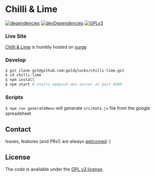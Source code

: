 # Chilli & Lime

[![dependencies][dependencies-image]][dependencies-url] [![devDependencies][dev-dependencies-image]][dev-dependencies-url] [![GPLv3][license-image]][license-url]

### Live Site
[Chilli & Lime][web-app-url] is humbly hosted on [surge](http://surge.sh)

### Develop
```bash
$ git clone git@github.com:goldylucks/chilli-lime.git
$ cd chilli-lime
$ npm install
$ npm start # starts webpack-dev-server at port 8080
```

### Scripts
`$ npm run generateMenu` will generate `src/data.js` file from the google spreadsheet


## Contact
Issues, features (and PRs!) are always [welcomed][issues-url] :)  

## License
The code is available under the [GPL v3 license][license-url].

[web-app-url]: https://chilli-lime.surge.sh/

[dependencies-image]: https://img.shields.io/david/goldylucks/chilli-lime.svg
[dependencies-url]: https://david-dm.org/goldylucks/chilli-lime

[dev-dependencies-image]: https://img.shields.io/david/dev/goldylucks/chilli-lime.svg
[dev-dependencies-url]: https://david-dm.org/goldylucks/chilli-lime?type=dev

[license-image]: https://img.shields.io/badge/license-GPL%20v3-brightgreen.svg
[license-url]: http://www.gnu.org/licenses/gpl-3.0.en.html

[issues-url]: https://github.com/goldylucks/chilli-lime/issues
